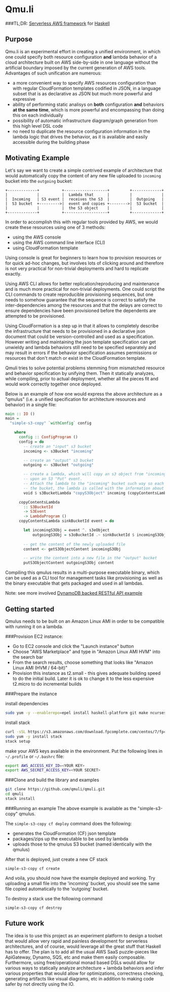 Qmu.li
======

###TL;DR: [Serverless AWS framework](https://serverless.com/) for [Haskell](https://www.haskell.org/)


Purpose
-------

Qmu.li is an experimental effort in creating a unified environment, in which one could specify both resource configuration **and** lambda 
behavior of a cloud architecture built on AWS side-by-side in one language without the artificial boundary imposed by the current 
generation of AWS tools.
Advantages of such unification are numerous:

* a more convenient way to specify AWS resources configuration than with regular CloudFormation templates codified in JSON, in a language 
subset that is as declarative as JSON but much more powerful and expressive
* ability of performing static analisys on **both** configuration **and** behaviors **at the same time**, which is more powerful and 
encompassing than doing this on each individually
* possibility of automatic infrastructure diagram/graph generation from this high level DSL code
* no need to duplicate the resource configuration information in the lambda logic that drives the behavior, as it is available and easily 
accessible during the building phase


Motivating Example
------------------

Let's say we want to create a simple contrived example of architecture that would automatically copy the content of any new file uploaded 
to `incoming` bucket into the `outgoing` bucket:



    +-------------+          +-------------------+         +-------------+
    |             |          |  Lambda that      |         |             |
    |  Incoming   | S3 event |  receives the S3  |         |  Outgoing   |
    |  S3 bucket  +--------->|  event and copies +-------->|  S3 bucket  |
    |             |          |  the S3 object    |         |             |
    +-------------+          +-------------------+         +-------------+


In order to accomplish this with regular tools provided by AWS, we would create these resources using one of 3 methods:

- using the AWS console
- using the AWS command line interface (CLI)
- using CloudFormation template

Using console is great for beginners to learn how to provision resources or for quick ad-hoc changes, but involves lots of clicking around
and therefore is not very practical for non-trivial deployments and hard to replicate exactly.

Using AWS CLI allows for better replication/reproducing and maintenance and is much more practical for non-trivial deployments. One could
script the CLI commands to create reproducible provisioning sequences, but one needs to somehow guarantee that the sequence is correct to
satisfy the inter-dependencies among the resources and that the delays are correct to ensure dependencies have been provisioned before
the dependents are attempted to be provisioned.

Using CloudFormation is a step up in that it allows to completely describe the infrastructure that needs to be provisioned in a declarative
json document that could be version-controlled and used as a specification. However writing and maintaining the json template specification
can get unwieldy and lambda behaviors still need to be specified separately and may result in errors if the behavior specification assumes
permissions or resources that don't match or exist in the CloudFormation template.

Qmuli tries to solve potential problems stemming from mismatched resource and behavior specification by unifying them. Then it statically
analyzes, while compiling, prior to actual deployment, whether all the pieces fit and would work correctly together once deployed.

Below is an example of how one would express the above architecture as a "qmulus" (i.e. a unified specification for architecture resources
and behavior) in a single file:

```haskell
main :: IO ()
main =
  "simple-s3-copy" `withConfig` config

    where
      config :: ConfigProgram ()
      config = do
        -- create an "input" s3 bucket
        incoming <- s3Bucket "incoming"

        -- create an "output" s3 bucket
        outgoing <- s3Bucket "outgoing"

        -- create a lambda, which will copy an s3 object from "incoming" to "outgoing" buckets
        -- upon an S3 "Put" event.
        -- Attach the lambda to the "incoming" bucket such way so each time a file is uploaded to
        -- the bucket, the lambda is called with the information about the newly uploaded file.
        void $ s3BucketLambda "copyS3Object" incoming (copyContentsLambda outgoing)

      copyContentsLambda
        :: S3BucketId
        -> S3Event
        -> LambdaProgram ()
      copyContentsLambda sinkBucketId event = do

        let incomingS3Obj = event ^. s3eObject
            outgoingS3Obj = s3oBucketId .~ sinkBucketId $ incomingS3Obj
            
        -- get the content of the newly uploaded file
        content <- getS3ObjectContent incomingS3Obj

        -- write the content into a new file in the "output" bucket
        putS3ObjectContent outgoingS3Obj content
```

Compiling this qmulus results in a multi-purpose executable binary, which can be used as a CLI tool for management tasks like provisioning
as well as the binary executable that gets packaged and used in all lambdas.

Note: see more involved [DynamoDB backed RESTful API example](https://github.com/qmuli/qmuli/blob/master/examples/apigw-lambda-dynamodb/src/Main.hs)

Getting started
---------------

Qmulus needs to be built on an Amazon Linux AMI in order to be compatible with running it on a lambda.

###Provision EC2 instance:

- Go to EC2 console and click the "Launch instance" button
- Choose "AWS Marketplace" and type in "Amazon Linux AMI HVM" into the search bar
- From the search results, choose something that looks like "Amazon Linux AMI (HVM / 64-bit)"
- Provision this instance as t2.small - this gives adequate building speed to do the initial build. Later it is ok to change it to the less 
expensive t2.micro to do incremental builds


###Prepare the instance

install dependencies
```sh
sudo yum -y --enablerepo=epel install haskell-platform git make ncurses-devel patch gcc-c++
```

install stack
```sh
curl -sSL https://s3.amazonaws.com/download.fpcomplete.com/centos/7/fpco.repo | sudo tee /etc/yum.repos.d/fpco.repo
sudo yum -y install stack
stack setup
```

make your AWS keys available in the environment. Put the following lines in `~/.profile` or `~/.bashrc` file:
```sh
export AWS_ACCESS_KEY_ID=<YOUR KEY>
export AWS_SECRET_ACCESS_KEY=<YOUR SECRET>
```

###Clone and build the library and examples
```sh
git clone https://github.com/qmuli/qmuli.git
cd qmuli
stack install
```

###Running an example
The above example is available as the "simple-s3-copy" qmulus.

The `simple-s3-copy cf deploy` command does the following:

- generates the CloudFormation (CF) json template
- packages/zips up the executable to be used by lambda
- uploads those to the qmulus S3 bucket (named identically with the qmulus)

After that is deployed, just create a new CF stack

`simple-s3-copy cf create`

And voila, you should now have the example deployed and working.
Try uploading a small file into the 'incoming' bucket, you should see the same file copied automatically to the 'outgoing' bucket.

To destroy a stack use the following command

`simple-s3-copy cf destroy`


Future work
-----------

The idea is to use this project as an experiment platform to design a toolset that would allow very rapid and painless development for 
serverless architectures, and of course, would leverage all the great stuff that Haskell has to offer. The plan is to add all the usual 
AWS SaaS puzzle-pieces like ApiGateway, Dynamo, SQS, etc and make them easily composable. Furthermore, using free/operational monad based 
DSLs would allow for various ways to statically analyze architecture + lambda behaviors and infer various properties that would allow for 
optimizations, correctness checking, generating artifacts like visual diagrams, etc in addition to making code safer by not directly using 
the IO.


